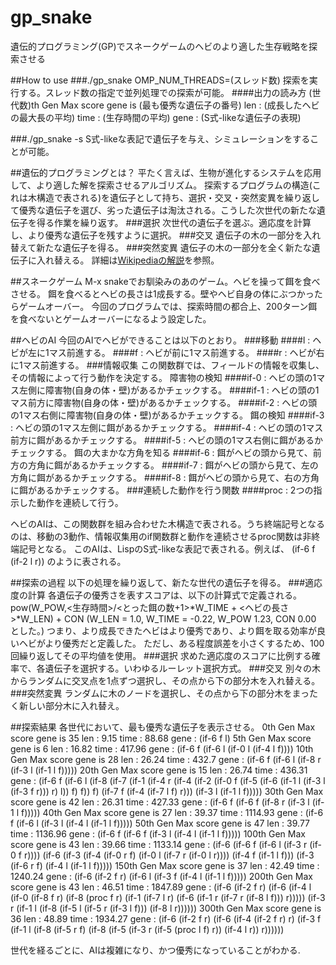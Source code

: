 gp_snake
========

遺伝的プログラミング(GP)でスネークゲームのヘビのより適した生存戦略を探索させる

##How to use
###./gp_snake OMP_NUM_THREADS=(スレッド数)
探索を実行する。スレッド数の指定で並列処理での探索が可能。
####出力の読み方
(世代数)th Gen Max score gene is (最も優秀な遺伝子の番号)	 len : (成長したヘビの最大長の平均)	time : (生存時間の平均)	gene : (S式-likeな遺伝子の表現)

###./gp_snake -s 
S式-likeな表記で遺伝子を与え、シミュレーションをすることが可能。

##遺伝的プログラミングとは？
平たく言えば、生物が進化するシステムを応用して、より適した解を探索させるアルゴリズム。
探索するプログラムの構造(これは木構造で表される)を遺伝子として持ち、選択・交叉・突然変異を繰り返して優秀な遺伝子を選び、劣った遺伝子は淘汰される。こうした次世代の新たな遺伝子を得る作業を繰り返す。
###選択
次世代の遺伝子を選ぶ。適応度を計算し、より優秀な遺伝子を残すように選択。
###交叉
遺伝子の木の一部分を入れ替えて新たな遺伝子を得る。
###突然変異
遺伝子の木の一部分を全く新たな遺伝子に入れ替える。
詳細は[Wikipediaの解説](http://ja.wikipedia.org/wiki/%E9%81%BA%E4%BC%9D%E7%9A%84%E3%83%97%E3%83%AD%E3%82%B0%E3%83%A9%E3%83%9F%E3%83%B3%E3%82%B0)を参照。

##スネークゲーム
M-x snakeでお馴染みのあのゲーム。ヘビを操って餌を食べさせる。
餌を食べるとヘビの長さは1成長する。壁やヘビ自身の体にぶつかったらゲームオーバー。
今回のプログラムでは、探索時間の都合上、200ターン餌を食べないとゲームオーバーになるよう設定した。

##ヘビのAI
今回のAIでヘビができることは以下のとおり。
###移動
####l : ヘビが左に1マス前進する。
####f : ヘビが前に1マス前進する。
####r : ヘビが右に1マス前進する。
###情報収集
この関数群では、フィールドの情報を収集し、その情報によって行う動作を決定する。
障害物の検知
####if-0 : ヘビの頭の1マス左側に障害物(自身の体・壁)があるかチェックする。
####if-1 : ヘビの頭の1マス前方に障害物(自身の体・壁)があるかチェックする。
####if-2 : ヘビの頭の1マス右側に障害物(自身の体・壁)があるかチェックする。
餌の検知
####if-3 : ヘビの頭の1マス左側に餌があるかチェックする。
####if-4 : ヘビの頭の1マス前方に餌があるかチェックする。
####if-5 : ヘビの頭の1マス右側に餌があるかチェックする。
餌の大まかな方角を知る
####if-6 : 餌がヘビの頭から見て、前方の方角に餌があるかチェックする。
####if-7 : 餌がヘビの頭から見て、左の方角に餌があるかチェックする。
####if-8 : 餌がヘビの頭から見て、右の方角に餌があるかチェックする。
###連続した動作を行う関数
####proc : 2つの指示した動作を連続して行う。

ヘビのAIは、この関数群を組み合わせた木構造で表される。うち終端記号となるのは、移動の3動作、情報収集用のif関数群と動作を連続させるproc関数は非終端記号となる。
このAIは、LispのS式-likeな表記で表される。例えば、
(if-6 f (if-2 l r))
のように表される。

##探索の過程
以下の処理を繰り返して、新たな世代の遺伝子を得る。
###適応度の計算
各遺伝子の優秀さを表すスコアは、以下の計算式で定義される。
pow(W_POW,<生存時間>/<とった餌の数+1>*W_TIME + <ヘビの長さ>*W_LEN) + CON
(W_LEN = 1.0, W_TIME = -0.22, W_POW 1.23, CON 0.00 とした。)
つまり、より成長できたヘビはより優秀であり、より餌を取る効率が良いヘビがより優秀だと定義した。
ただし、ある程度誤差を小さくするため、100回繰り返してその平均値を使用。
###選択
求めた適応度のスコアに比例する確率で、各遺伝子を選択する。いわゆるルーレット選択方式。
###交叉
別々の木からランダムに交叉点を1点ずつ選択し、その点から下の部分木を入れ替える。
###突然変異
ランダムに木のノードを選択し、その点から下の部分木をまったく新しい部分木に入れ替え。

##探索結果
各世代において、最も優秀な遺伝子を表示させる。
0th Gen Max score gene is 35	 len : 9.15	time : 88.68	gene : (if-6 f l)
5th Gen Max score gene is 6	 len : 16.82	time : 417.96	gene : (if-6 f (if-6 l (if-0 l (if-4 l f))))
10th Gen Max score gene is 28	 len : 26.24	time : 432.7	gene : (if-6 f (if-6 l (if-8 r (if-3 l (if-1 l f)))))
20th Gen Max score gene is 15	 len : 26.74	time : 436.31	gene : (if-6 f (if-6 l (if-8 (if-7 (if-1 (if-4 r (if-4 (if-2 (if-0 f (if-5 (if-6 (if-1 l (if-3 l (if-3 f r))) r) l)) f) f)) f) (if-7 f (if-4 (if-7 l f) r))) (if-3 l (if-1 l f)))))
30th Gen Max score gene is 42	 len : 26.31	time : 427.33	gene : (if-6 f (if-6 f (if-8 r (if-3 l (if-1 l f)))))
40th Gen Max score gene is 27	 len : 39.37	time : 1114.93	gene : (if-6 f (if-6 l (if-3 l (if-4 l (if-1 l f)))))
50th Gen Max score gene is 47	 len : 39.77	time : 1136.96	gene : (if-6 f (if-6 f (if-3 l (if-4 l (if-1 l f)))))
100th Gen Max score gene is 43	 len : 39.66	time : 1133.14	gene : (if-6 (if-6 f (if-6 l (if-3 r (if-0 f r)))) (if-6 (if-3 (if-4 (if-0 r f) (if-0 l (if-7 r (if-0 l r)))) (if-4 f (if-1 l f))) (if-3 (if-6 r f) (if-4 l (if-1 l f)))))
150th Gen Max score gene is 37	 len : 42.49	time : 1240.24	gene : (if-6 (if-2 f r) (if-6 l (if-3 f (if-4 l (if-1 l f)))))
200th Gen Max score gene is 43	 len : 46.51	time : 1847.89	gene : (if-6 (if-2 f r) (if-6 (if-4 l (if-0 (if-8 f r) (if-8 (proc f r) (if-1 (if-7 l r) (if-6 (if-1 r (if-7 r (if-8 l f))) r))))) (if-3 r (if-1 l (if-8 (if-5 l (if-5 r (if-3 l f))) (if-8 l r))))))
300th Gen Max score gene is 36	 len : 48.89	time : 1934.27	gene : (if-6 (if-2 f r) (if-6 (if-4 (if-2 f r) r) (if-3 f (if-1 l (if-8 (if-5 r f) (if-8 (if-5 (if-3 r (if-5 (proc l f) r)) (if-4 l r)) r))))))


世代を経るごとに、AIは複雑になり、かつ優秀になっていることがわかる.
